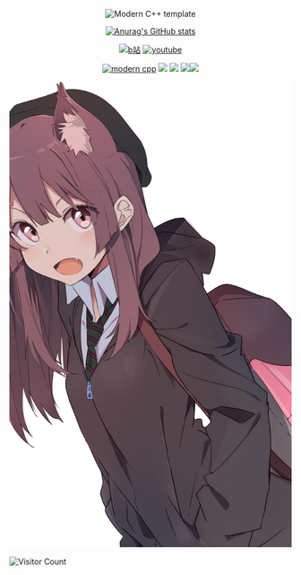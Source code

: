 <div id="title" align=center>

![Modern C++ template][github-sub-title:img]

[![Anurag's GitHub stats](https://github-readme-stats.vercel.app/api?username=fxt11&show_icons=true&theme=tokyonight)](https://b23.tv/iEJTnPp)

[![b站](https://img.shields.io/badge/b站-可可茶-pink)](https://space.bilibili.com/630243486?spm_id_from=333.788.0.0)
[![youtube](https://img.shields.io/badge/YouTube-dam-red)](https://www.youtube.com/channel/UC-noipw-LpuL8Ha-Wd2MSjw)

[![modern cpp](https://img.shields.io/badge/code-Modern%20C++-blue)](https://learn.microsoft.com/zh-cn/cpp/cpp/welcome-back-to-cpp-modern-cpp) 
![](https://img.shields.io/badge/讨厌-学习-yellow) 
![](https://img.shields.io/badge/性格-开朗-red) 
![](https://img.shields.io/badge/爱好-二次元-red)![](https://img.shields.io/badge/无畏契约-green)

</div>

![头像](image/头像.jpg)

![Visitor Count](https://profile-counter.glitch.me/fxt11/count.svg)

[github-sub-title:img]: https://readme-typing-svg.herokuapp.com?font=Segoe+Script&center=true&lines=fxt11.
